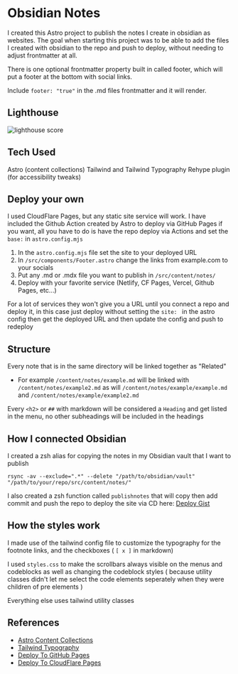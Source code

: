 # Obsidian Notes

I created this Astro project to publish the notes I create in obsidian as websites. The goal when starting this project was to be able to add the files I created with obsidian to the repo and push to deploy, without needing to adjust frontmatter at all.

There is one optional frontmatter property built in called footer, which will put a footer at the bottom with social links.

Include `footer: "true"` in the .md files frontmatter and it will render. 


## Lighthouse

![lighthouse score](https://i.ibb.co/Z26n1m3/Screenshot-2023-08-07-at-5-21-45-PM.png)

## Tech Used

Astro (content collections)
Tailwind and Tailwind Typography
Rehype plugin (for accessibility tweaks)

## Deploy your own

I used CloudFlare Pages, but any static site service will work. I have included the Github Action created by Astro to deploy via GitHub Pages if you want, all you have to do is have the repo deploy via Actions and set the `base:` in `astro.config.mjs`

1. In the `astro.config.mjs` file set the site to your deployed URL
2. In `/src/components/Footer.astro` change the links from example.com to your socials
3. Put any .md or .mdx file you want to publish in `/src/content/notes/`
4. Deploy with your favorite service (Netlify, CF Pages, Vercel, Github Pages, etc...)

For a lot of services they won't give you a URL until you connect a repo and deploy it, in this case just deploy without setting the `site: ` in the astro config then get the deployed URL and then update the config and push to redeploy

## Structure

Every note that is in the same directory will be linked together as "Related"

- For example `/content/notes/example.md` will be linked with `/content/notes/example2.md` as will `/content/notes/example/example.md` and `/content/notes/example/example2.md`

Every `<h2>` or `##` with markdown will be considered a `Heading` and get listed in the menu, no other subheadings will be included in the headings

## How I connected Obsidian

I created a zsh alias for copying the notes in my Obsidian vault that I want to publish

`rsync -av --exclude=".*" --delete "/path/to/obsidian/vault" "/path/to/your/repo/src/content/notes/"`

I also created a zsh function called `publishnotes` that will copy then add commit and push the repo to deploy the site via CD here: [Deploy Gist](https://gist.github.com/OliverSpeir/b1e4210d6466b54a6b7d29148deb4d96)

## How the styles work

I made use of the tailwind config file to customize the typography for the footnote links, and the checkboxes ( `[ x ]` in markdown)

I used `styles.css` to make the scrollbars always visible on the menus and codeblocks as well as changing the codeblock styles ( because utility classes didn't let me select the code elements seperately when they were children of pre elements )

Everything else uses tailwind utility classes 

## References

- [Astro Content Collections](https://docs.astro.build/en/guides/content-collections/)
- [Tailwind Typography](https://tailwindcss.com/docs/typography-plugin)
- [Deploy To GitHub Pages](https://docs.astro.build/en/guides/deploy/github/)
- [Deploy To CloudFlare Pages](https://developers.cloudflare.com/pages/framework-guides/deploy-an-astro-site/)
